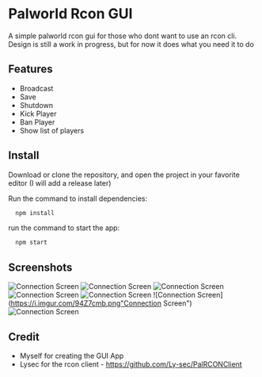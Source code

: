 
# Palworld Rcon GUI

A simple palworld rcon gui for those who dont want to use an rcon cli. Design is still a work in progress, but for now it does what you need it to do





## Features

- Broadcast
- Save
- Shutdown
- Kick Player
- Ban Player 
- Show list of players


## Install
Download or clone the repository, and open the project in your favorite editor 
(I will add a release later)

Run the command to install dependencies:

```bash
  npm install  
```

run the command to start the app:

```bash
  npm start  
```


## Screenshots

![Connection Screen](https://i.imgur.com/hO6I2Le.png "Connection Screen")
![Connection Screen](https://i.imgur.com/HK6ERXV.png "Connection Screen")
![Connection Screen](https://i.imgur.com/4xcUmxv.png "Connection Screen")
![Connection Screen](https://i.imgur.com/DrXAAgY.png "Connection Screen")
![Connection Screen](https://i.imgur.com/j8HGcq2.png "Connection Screen")
![Connection Screen](https://i.imgur.com/94Z7cmb.png"Connection Screen")
![Connection Screen](https://i.imgur.com/hO6I2Le.png "Connection Screen")



## Credit
 - Myself for creating the GUI App
 - Lysec for the rcon client - https://github.com/Ly-sec/PalRCONClient
